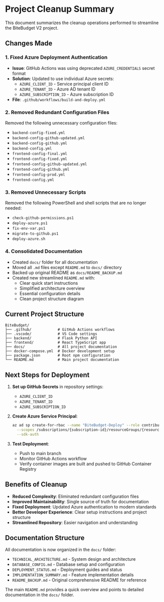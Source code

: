# Project Cleanup Summary

This document summarizes the cleanup operations performed to streamline the BiteBudget V2 project.

## Changes Made

### 1. Fixed Azure Deployment Authentication
- **Issue**: GitHub Actions was using deprecated `AZURE_CREDENTIALS` secret format
- **Solution**: Updated to use individual Azure secrets:
  - `AZURE_CLIENT_ID` - Service principal client ID
  - `AZURE_TENANT_ID` - Azure AD tenant ID
  - `AZURE_SUBSCRIPTION_ID` - Azure subscription ID
- **File**: `.github/workflows/build-and-deploy.yml`

### 2. Removed Redundant Configuration Files
Removed the following unnecessary configuration files:
- `backend-config-fixed.yml`
- `backend-config-github-updated.yml`
- `backend-config-github.yml`
- `backend-config.yml`
- `frontend-config-final.yml`
- `frontend-config-fixed.yml`
- `frontend-config-github-updated.yml`
- `frontend-config-github.yml`
- `frontend-config-prod.yml`
- `frontend-config.yml`

### 3. Removed Unnecessary Scripts
Removed the following PowerShell and shell scripts that are no longer needed:
- `check-github-permissions.ps1`
- `deploy-azure.ps1`
- `fix-env-var.ps1`
- `migrate-to-github.ps1`
- `deploy-azure.sh`

### 4. Consolidated Documentation
- Created `docs/` folder for all documentation
- Moved all `.md` files except `README.md` to `docs/` directory
- Backed up original README as `docs/README_BACKUP.md`
- Created new streamlined `README.md` with:
  - Clear quick start instructions
  - Simplified architecture overview
  - Essential configuration details
  - Clean project structure diagram

## Current Project Structure

```
BiteBudget/
├── .github/            # GitHub Actions workflows
├── .vscode/            # VS Code settings
├── backend/            # Flask Python API
├── frontend/           # React TypeScript app
├── docs/               # All project documentation
├── docker-compose.yml  # Docker development setup
├── package.json        # Root npm configuration
└── README.md           # Main project documentation
```

## Next Steps for Deployment

1. **Set up GitHub Secrets** in repository settings:
   - `AZURE_CLIENT_ID`
   - `AZURE_TENANT_ID` 
   - `AZURE_SUBSCRIPTION_ID`

2. **Create Azure Service Principal**:
   ```bash
   az ad sp create-for-rbac --name "BiteBudget-Deploy" --role contributor \
     --scopes /subscriptions/{subscription-id}/resourceGroups/{resource-group} \
     --sdk-auth
   ```

3. **Test Deployment**:
   - Push to main branch
   - Monitor GitHub Actions workflow
   - Verify container images are built and pushed to GitHub Container Registry

## Benefits of Cleanup

- **Reduced Complexity**: Eliminated redundant configuration files
- **Improved Maintainability**: Single source of truth for documentation
- **Fixed Deployment**: Updated Azure authentication to modern standards
- **Better Developer Experience**: Clear setup instructions and project structure
- **Streamlined Repository**: Easier navigation and understanding

## Documentation Structure

All documentation is now organized in the `docs/` folder:
- `TECHNICAL_ARCHITECTURE.md` - System design and architecture
- `DATABASE_CONFIG.md` - Database setup and configuration
- `DEPLOYMENT_STATUS.md` - Deployment guides and status
- `IMPLEMENTATION_SUMMARY.md` - Feature implementation details
- `README_BACKUP.md` - Original comprehensive README for reference

The main `README.md` provides a quick overview and points to detailed documentation in the `docs/` folder.
